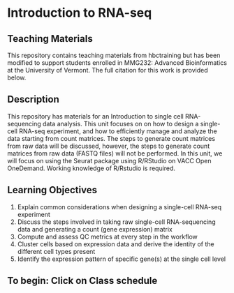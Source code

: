 # Introduction to RNA-seq
## Teaching Materials
This repository contains teaching materials from hbctraining but has been modified to support students enrolled in MMG232: Advanced Bioinformatics at the University of Vermont. The full citation for this work is provided below.
## Description
This repository has materials for an Introduction to single cell RNA-sequencing data analysis. This unit focuses on on how to design a single-cell RNA-seq experiment, and how to efficiently manage and analyze the data starting from count matrices. The steps to generate count matrices from raw data will be discussed, however, the steps to generate count matrices from raw data (FASTQ files) will not be performed. In this unit, we will focus on using the Seurat package using R/RStudio on VACC Open OneDemand. Working knowledge of R/Rstudio is required.
## Learning Objectives
1. Explain common considerations when designing a single-cell RNA-seq experiment
2. Discuss the steps involved in taking raw single-cell RNA-sequencing data and generating a count (gene expression) matrix
3. Compute and assess QC metrics at every step in the workflow
4. Cluster cells based on expression data and derive the identity of the different cell types present
5. Identify the expression pattern of specific gene(s) at the single cell level
## To begin: Click on Class schedule
